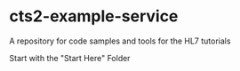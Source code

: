 cts2-example-service
====================

A repository for code samples and tools for the HL7 tutorials

Start with the "Start Here" Folder